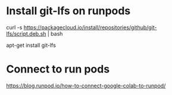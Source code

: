 # Install git-lfs on runpods
curl -s https://packagecloud.io/install/repositories/github/git-lfs/script.deb.sh | bash

apt-get install git-lfs

# Connect to run pods
https://blog.runpod.io/how-to-connect-google-colab-to-runpod/
